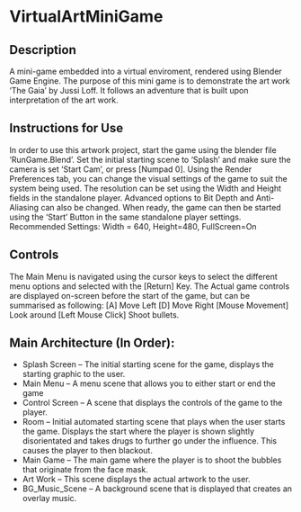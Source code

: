 # VirtualArtMiniGame

## Description 
A mini-game embedded into a virtual enviroment, rendered using Blender Game Engine. The purpose of this mini game is to demonstrate the art work ‘The Gaia’ by Jussi Loff. It follows an adventure that is built upon interpretation of the art work. 

## Instructions for Use
In order to use this artwork project, start the game using the blender file ‘RunGame.Blend’. Set the initial starting scene to ‘Splash’ and make sure the camera is set ‘Start Cam’, or press [Numpad 0]. 
Using the Render Preferences tab, you can change the visual settings of the game to suit the system being used. The resolution can be set using the Width and Height fields in the standalone player. Advanced options to Bit Depth and Anti-Aliasing can also be changed. When ready, the game can then be started using the ‘Start’ Button in the same standalone player settings.
Recommended Settings: Width = 640, Height=480, FullScreen=On

## Controls
The Main Menu is navigated using the cursor keys to select the different menu options and selected with the [Return] Key.
The Actual game controls are displayed on-screen before the start of the game, but can be summarised as following:
[A] Move Left
[D] Move Right
[Mouse Movement] Look around
[Left Mouse Click] Shoot bullets.

## Main Architecture (In Order):
* Splash Screen – The initial starting scene for the game, displays the starting graphic to the user.
* Main Menu – A menu scene that allows you to either start or end the game
* Control Screen – A scene that displays the controls of the game to the player.
* Room – Initial automated starting scene that plays when the user starts the game. Displays the start where the player is shown slightly disorientated and takes drugs to further go under the influence. This causes the player to then blackout.
* Main Game – The main game where the player is to shoot the bubbles that originate from the face mask.
* Art Work – This scene displays the actual artwork to the user.
* BG_Music_Scene – A background scene that is displayed that creates an overlay music.
